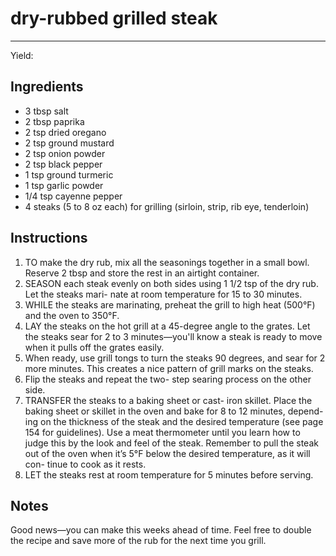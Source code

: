 # dry-rubbed grilled steak
---
Yield: 

## Ingredients
- 3 tbsp salt
- 2 tbsp paprika
- 2 tsp dried oregano
- 2 tsp ground mustard
- 2 tsp onion powder
- 2 tsp black pepper
- 1 tsp ground turmeric
- 1 tsp garlic powder
- 1/4 tsp cayenne pepper
- 4 steaks (5 to 8 oz each) for grilling (sirloin, strip, rib eye, tenderloin)

## Instructions
1. TO make the dry rub, mix all the seasonings
together in a small bowl. Reserve 2 tbsp
and store the rest in an airtight container. 
2. SEASON each steak evenly on both sides using
1 1/2 tsp of the dry rub. Let the steaks mari-
nate at room temperature for 15 to 30 minutes.
3. WHILE the steaks are marinating, preheat the
grill to high heat (500°F) and the oven to 350°F.
4. LAY the steaks on the hot grill at a 45-degree
angle to the grates. Let the steaks sear for
2 to 3 minutes—you'll know a steak is ready to
move when it pulls off the grates easily.
5.  When
ready, use grill tongs to turn the steaks
90 degrees, and sear for 2 more minutes.
This creates a nice pattern of grill marks on
the steaks. 
6. Flip the steaks and repeat the two-
step searing process on the other side.
7. TRANSFER the steaks to a baking sheet or cast-
iron skillet. Place the baking sheet or skillet in
the oven and bake for 8 to 12 minutes, depend-
ing on the thickness of the steak and the desired
temperature (see page 154 for guidelines). Use a
meat thermometer until you learn how to judge
this by the look and feel of the steak. Remember
to pull the steak out of the oven when it’s 5°F
below the desired temperature, as it will con-
tinue to cook as it rests.
8. LET the steaks rest at room temperature for
5 minutes before serving.



## Notes

Good
news—you can make this weeks ahead of time.
Feel free to double the recipe and save more of
the rub for the next time you grill.
